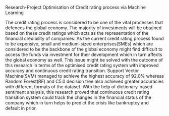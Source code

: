 Research-Project
Optimisation of Credit rating process via Machine Learning

The credit rating process is considered to be one of the vital processes that defences the global economy. The majority of investments will be obtained based on these credit ratings which acts as the representation of the financial credibility of companies. As the current credit rating process found to be expensive, small and medium-sized enterprises(SMEs) which are considered to be the backbone of the global economy might find difficult to access the funds via investment for their development which in turn affects the global economy as well. This issue might be solved with the outcome of this research in terms of the optimised credit rating system with improved accuracy and continuous credit rating transition. Support Vector Machine(SVM) managed to achieve the highest accuracy of 92.0% whereas Random Forest(RF) and C5.0 decision tree also achieved greater accuracies with different formats of the dataset. With the help of dictionary-based sentiment analysis, this research proved that continuous credit rating transition system could track the changes in the financial status of the company which in turn helps to predict the crisis like bankruptcy and default in prior.